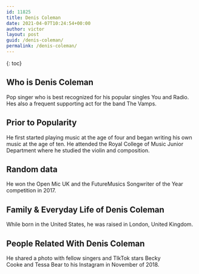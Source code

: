 ```yaml
---
id: 11825
title: Denis Coleman
date: 2021-04-07T10:24:54+00:00
author: victor
layout: post
guid: /denis-coleman/
permalink: /denis-coleman/
---
```



{: toc}


## Who is Denis Coleman



Pop singer who is best recognized for his popular singles You and Radio. Hes also a frequent supporting act for the band The Vamps.

                
                
                
## Prior to Popularity



He first started playing music at the age of four and began writing his own music at the age of ten. He attended the Royal College of Music Junior Department where he studied the violin and composition. 

                
                
                
## Random data



He won the Open Mic UK and the FutureMusics Songwriter of the Year competition in 2017. 

                
                
                
## Family & Everyday Life of Denis Coleman



While born in the United States, he was raised in London, United Kingdom. 

                
                
                
## People Related With Denis Coleman



He shared a photo with fellow singers and TIkTok stars Becky Cooke and Tessa Bear to his Instagram in November of 2018. 

                
              
            
          
          
          